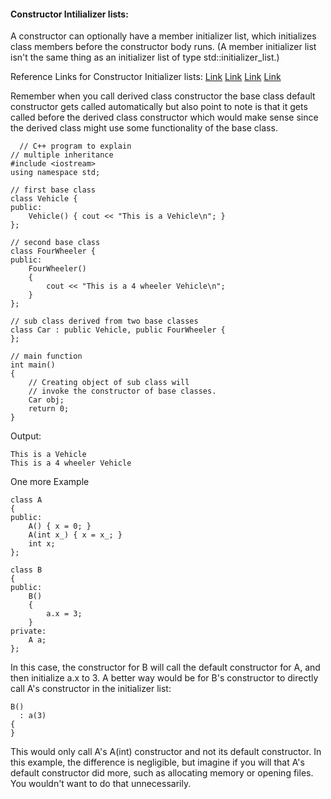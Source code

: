 #### Constructor Intilializer lists:
A constructor can optionally have a member initializer list, which initializes class members before the constructor body runs. 
(A member initializer list isn't the same thing as an initializer list of type std::initializer_list<T>.)
  
Reference Links for Constructor Initializer lists: [Link](https://www.geeksforgeeks.org/when-do-we-use-initializer-list-in-c/) [Link](https://www.ibm.com/docs/en/zos/2.4.0?topic=only-initialization-base-classes-members-c) [Link](https://stackoverflow.com/questions/926752/why-should-i-prefer-to-use-member-initialization-lists) [Link](https://docs.microsoft.com/en-us/cpp/cpp/constructors-cpp?view=msvc-170)
  
Remember when you call derived class constructor the base class default constructor gets called automatically but also point to note is that it gets called before the derived class constructor which would make sense since the derived class might use some functionality of the base class.
  
```
  // C++ program to explain
// multiple inheritance
#include <iostream>
using namespace std;

// first base class
class Vehicle {
public:
	Vehicle() { cout << "This is a Vehicle\n"; }
};

// second base class
class FourWheeler {
public:
	FourWheeler()
	{
		cout << "This is a 4 wheeler Vehicle\n";
	}
};

// sub class derived from two base classes
class Car : public Vehicle, public FourWheeler {
};

// main function
int main()
{
	// Creating object of sub class will
	// invoke the constructor of base classes.
	Car obj;
	return 0;
}
```
Output: 
```
This is a Vehicle
This is a 4 wheeler Vehicle
```
	
	
One more Example 
```
class A
{
public:
    A() { x = 0; }
    A(int x_) { x = x_; }
    int x;
};

class B
{
public:
    B()
    {
        a.x = 3;
    }
private:
    A a;
};
```
In this case, the constructor for B will call the default constructor for A, and then initialize a.x to 3. A better way would be for B's constructor to directly call A's constructor in the initializer list:
```
B()
  : a(3)
{
}
```
This would only call A's A(int) constructor and not its default constructor. In this example, the difference is negligible, but imagine if you will that A's default constructor did more, such as allocating memory or opening files. You wouldn't want to do that unnecessarily.  
